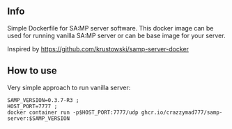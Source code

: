 ## Info

Simple Dockerfile for SA:MP server software. This docker image can be used for running vanilla SA:MP server or can be base image for your server.

Inspired by https://github.com/krustowski/samp-server-docker

## How to use

Very simple approach to run vanilla server:
```
SAMP_VERSION=0.3.7-R3 ;
HOST_PORT=7777 ; 
docker container run -p$HOST_PORT:7777/udp ghcr.io/crazzymad777/samp-server:$SAMP_VERSION
```

